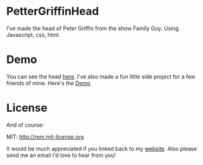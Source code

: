 PetterGriffinHead
=================

I've made the head of Peter Griffin from the show Family Guy. Using Javascript, css, html. 

# Demo

You can see the head [here](http://robinsone.github.io/PetterGriffinHead/).
I've also made a fun little side project for a few friends of mine. Here's the [Demo](http://robinsone.github.io/PetterGriffinHead/petertube.html) 

# License

And of course:

MIT: http://rem.mit-license.org

It would be much appreciated if you linked back to my [website](http://robinsone.github.com). Also please send me an email I'd love to hear from you!
